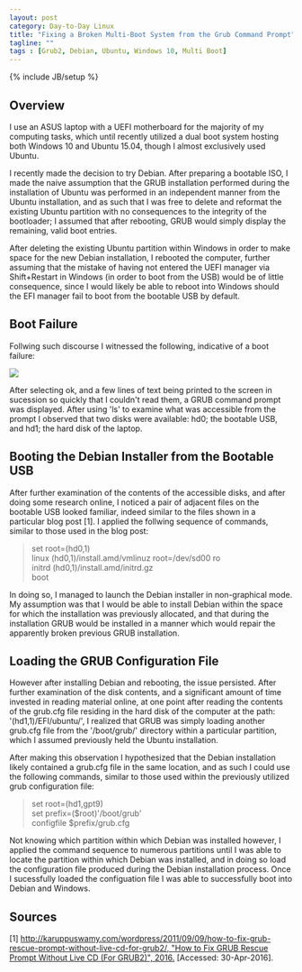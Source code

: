 ```yaml
---
layout: post
category: Day-to-Day Linux
title: "Fixing a Broken Multi-Boot System from the Grub Command Prompt"
tagline: ""
tags : [Grub2, Debian, Ubuntu, Windows 10, Multi Boot]
---
```

{% include JB/setup %}

## Overview

I use an ASUS laptop with a UEFI motherboard for the majority of my computing tasks, which until recently utilized a dual boot system hosting both Windows 10 and Ubuntu 15.04, though I almost exclusively used Ubuntu.

I recently made the decision to try Debian. After preparing a bootable ISO, I made the naive assumption that the GRUB installation performed during the installation of Ubuntu was performed in an independent manner from the Ubuntu installation, and as such that I was free to delete and reformat the existing Ubuntu partition with no consequences to the integrity of the bootloader; I assumed that after rebooting, GRUB would simply display the remaining, valid boot entries.

After deleting the existing Ubuntu partition within Windows in order to make space for the new Debian installation, I rebooted the computer, further assuming that the mistake of having not entered the UEFI manager via Shift+Restart in Windows (in order to boot from the USB) would be of little consequence, since I would likely be able to reboot into Windows should the EFI manager fail to boot from the bootable USB by default.

## Boot Failure

Follwing such discourse I witnessed the following, indicative of a boot failure:

![](http://i.imgur.com/Z28h3m5.jpg)

After selecting ok, and a few lines of text being printed to the screen in sucession so quickly that I couldn't read them, a GRUB command prompt was displayed. After using 'ls' to examine what was accessible from the prompt I observed that two disks were available: hd0; the bootable USB, and hd1; the hard disk of the laptop.

## Booting the Debian Installer from the Bootable USB

After further examination of the contents of the accessible disks, and after doing some research online, I noticed a pair of adjacent files on the bootable USB looked familiar, indeed similar to the files shown in a particular blog post [1]. I applied the follwing sequence of commands, similar to those used in the blog post:

>set root=(hd0,1)  
>linux (hd0,1)/install.amd/vmlinuz root=/dev/sd00 ro  
>initrd (hd0,1)/install.amd/initrd.gz  
>boot  

In doing so, I managed to launch the Debian installer in non-graphical mode. My assumption was that I would be able to install Debian within the space for which the installation was previously allocated, and that during the installation GRUB would be installed in a manner which would repair the apparently broken previous GRUB installation.

## Loading the GRUB Configuration File

However after installing Debian and rebooting, the issue persisted. After further examination of the disk contents, and a significant amount of time invested in reading material online, at one point after reading the contents of the grub.cfg file residing in the hard disk of the computer at the path: '(hd1,1)/EFI/ubuntu/', I realized that GRUB was simply loading another grub.cfg file from the '/boot/grub/' directory within a particular partition, which I assumed previously held the Ubuntu installation.

After making this observation I hypothesized that the Debian installation likely contained a grub.cfg file in the same location, and as such I could use the following commands, similar to those used within the previously utilized grub configuration file:

>set root=(hd1,gpt9)  
>set prefix=($root)'/boot/grub'  
>configfile $prefix/grub.cfg  

Not knowing which partition within which Debian was installed however, I applied the command sequence to numerous partitions until I was able to locate the partition within which Debian was installed, and in doing so load the configuration file produced during the Debian installation process. Once I sucessfully loaded the configuation file I was able to successfully boot into Debian and Windows.

## Sources

[1] [http://karuppuswamy.com/wordpress/2011/09/09/how-to-fix-grub-rescue-prompt-without-live-cd-for-grub2/, "How to Fix GRUB Rescue Prompt Without Live CD (For GRUB2)", 2016.](http://karuppuswamy.com/wordpress/2011/09/09/how-to-fix-grub-rescue-prompt-without-live-cd-for-grub2/) [Accessed: 30-Apr-2016].

